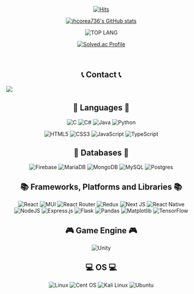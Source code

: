 <div align="center">
     
[![Hits](https://hits.seeyoufarm.com/api/count/incr/badge.svg?url=https%3A%2F%2Fgithub.com%2Fjhcorea736&count_bg=%2391F149&title_bg=%23555555&icon=&icon_color=%23E7E7E7&title=hits&edge_flat=false)](https://hits.seeyoufarm.com)
     
[![jhcorea736's GitHub stats](https://github-readme-stats.vercel.app/api?username=jhcorea736&theme=nord&hide_border=true&count_private=true)](https://github.com/jhcorea736/github-readme-stats)
     
![TOP LANG](https://github-readme-stats.vercel.app/api/top-langs/?username=jhcorea736&layout=compact&theme=tokyonight)

[![Solved.ac Profile](http://mazassumnida.wtf/api/v2/generate_badge?boj=jhcorea736)](https://solved.ac/jhcorea736/)

<br>
     
## 📞 Contact 📞
<div style="display:flex; flex-direction:row;">
    <a href="mailto:jhcorea736@gmail.com">
        <img src="https://img.shields.io/badge/Gmail-D14836?style=for-the-badge&logo=gmail&logoColor=white&style=flat"> 
    </a>
</div>

## 🚀 Languages 🚀

![C](https://img.shields.io/badge/c-%2300599C.svg?style=for-the-badge&logo=c&logoColor=white&style=flat)
![C#](https://img.shields.io/badge/c%23-%23239120.svg?style=for-the-badge&logo=c-sharp&logoColor=white&style=flat)
![Java](https://img.shields.io/badge/java-%23ED8B00.svg?style=for-the-badge&logo=openjdk&logoColor=white&style=flat)
![Python](https://img.shields.io/badge/python-3670A0?style=for-the-badge&logo=python&logoColor=ffdd54&style=flat)

![HTML5](https://img.shields.io/badge/html5-%23E34F26.svg?style=for-the-badge&logo=html5&logoColor=white&style=flat)
![CSS3](https://img.shields.io/badge/css3-%231572B6.svg?style=for-the-badge&logo=css3&logoColor=white&style=flat)
![JavaScript](https://img.shields.io/badge/javascript-%23323330.svg?style=for-the-badge&logo=javascript&logoColor=%23F7DF1E&style=flat)
![TypeScript](https://img.shields.io/badge/typescript-%23007ACC.svg?style=for-the-badge&logo=typescript&logoColor=white&style=flat)

## 💾 Databases 💾

![Firebase](https://img.shields.io/badge/Firebase-039BE5?style=for-the-badge&logo=Firebase&logoColor=white&style=flat)
![MariaDB](https://img.shields.io/badge/MariaDB-003545?style=for-the-badge&logo=mariadb&logoColor=white&style=flat)
![MongoDB](https://img.shields.io/badge/MongoDB-%234ea94b.svg?style=for-the-badge&logo=mongodb&logoColor=white&style=flat)
![MySQL](https://img.shields.io/badge/mysql-%2300f.svg?style=for-the-badge&logo=mysql&logoColor=white&style=flat)
![Postgres](https://img.shields.io/badge/postgres-%23316192.svg?style=for-the-badge&logo=postgresql&logoColor=white&style=flat)

## 📚 Frameworks, Platforms and Libraries 📚

![React](https://img.shields.io/badge/react-%2320232a.svg?style=for-the-badge&logo=react&logoColor=%2361DAFB&style=flat)
![MUI](https://img.shields.io/badge/MUI-%230081CB.svg?style=for-the-badge&logo=mui&logoColor=white&style=flat)
![React Router](https://img.shields.io/badge/React_Router-CA4245?style=for-the-badge&logo=react-router&logoColor=white&style=flat)
![Redux](https://img.shields.io/badge/redux-%23593d88.svg?style=for-the-badge&logo=redux&logoColor=white&style=flat)
![Next JS](https://img.shields.io/badge/Next-black?style=for-the-badge&logo=next.js&logoColor=white&style=flat)
![React Native](https://img.shields.io/badge/react_native-%2320232a.svg?style=for-the-badge&logo=react&logoColor=%2361DAFB&style=flat)
![NodeJS](https://img.shields.io/badge/node.js-6DA55F?style=for-the-badge&logo=node.js&logoColor=white&style=flat)
![Express.js](https://img.shields.io/badge/express.js-%23404d59.svg?style=for-the-badge&logo=express&logoColor=%2361DAFB&style=flat)
![Flask](https://img.shields.io/badge/flask-%23000.svg?style=for-the-badge&logo=flask&logoColor=white&style=flat)
![Pandas](https://img.shields.io/badge/pandas-%23150458.svg?style=for-the-badge&logo=pandas&logoColor=white&style=flat)
![Matplotlib](https://img.shields.io/badge/Matplotlib-%23ffffff.svg?style=for-the-badge&logo=Matplotlib&logoColor=black&style=flat)
![TensorFlow](https://img.shields.io/badge/TensorFlow-%23FF6F00.svg?style=for-the-badge&logo=TensorFlow&logoColor=white&style=flat)

## 🎮 Game Engine 🎮

![Unity](https://img.shields.io/badge/unity-%23000000.svg?style=for-the-badge&logo=unity&logoColor=white&style=flat)

## 💻 OS 💻

![Linux](https://img.shields.io/badge/Linux-FCC624?style=for-the-badge&logo=linux&logoColor=black&style=flat)
![Cent OS](https://img.shields.io/badge/cent%20os-002260?style=for-the-badge&logo=centos&logoColor=F0F0F0&style=flat)
![Kali Linux](https://img.shields.io/badge/Kali_Linux-557C94?style=for-the-badge&logo=kali-linux&logoColor=white&style=flat&style=flat)
![Ubuntu](https://img.shields.io/badge/Ubuntu-E95420?style=for-the-badge&logo=ubuntu&logoColor=white&style=flat)

</div>
